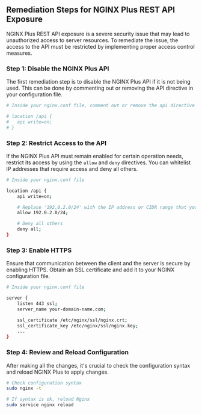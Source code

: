 

## Remediation Steps for NGINX Plus REST API Exposure

NGINX Plus REST API exposure is a severe security issue that may lead to unauthorized access to server resources. To remediate the issue, the access to the API must be restricted by implementing proper access control measures.

### Step 1: Disable the NGINX Plus API

The first remediation step is to disable the NGINX Plus API if it is not being used. This can be done by commenting out or removing the API directive in your configuration file.

```bash
# Inside your nginx.conf file, comment out or remove the api directive

# location /api {
#   api write=on;
# }
```

### Step 2: Restrict Access to the API

If the NGINX Plus API must remain enabled for certain operation needs, restrict its access by using the `allow` and `deny` directives. You can whitelist IP addresses that require access and deny all others.

```bash
# Inside your nginx.conf file

location /api {
    api write=on;

    # Replace '192.0.2.0/24' with the IP address or CIDR range that you wish to allow.
    allow 192.0.2.0/24;

    # Deny all others
    deny all;
}
```

### Step 3: Enable HTTPS

Ensure that communication between the client and the server is secure by enabling HTTPS. Obtain an SSL certificate and add it to your NGINX configuration file.

```bash
# Inside your nginx.conf file

server {
    listen 443 ssl;
    server_name your-domain-name.com;

    ssl_certificate /etc/nginx/ssl/nginx.crt;
    ssl_certificate_key /etc/nginx/ssl/nginx.key;
    ...
}
```

### Step 4: Review and Reload Configuration

After making all the changes, it's crucial to check the configuration syntax and reload NGINX Plus to apply changes.

```bash
# Check configuration syntax
sudo nginx -t

# If syntax is ok, reload Nginx
sudo service nginx reload
```